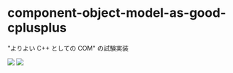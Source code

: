 # component-object-model-as-good-cplusplus
"よりよい C++ としての COM" の試験実装

[![](https://img.shields.io/github/license/mashape/apistatus.svg?maxAge=2592000)](LICENSE)
[![](https://ci.appveyor.com/api/projects/status/jij9b9xec1wu80yd?svg=true)](https://ci.appveyor.com/project/skitaoka/component-object-model-as-good-cplusplus)

